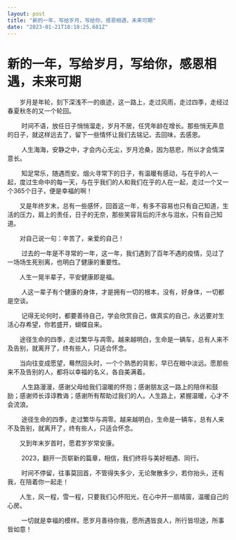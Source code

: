 ```yaml
---
layout: post
title: "新的一年，写给岁月，写给你，感恩相遇，未来可期"
date: "2023-01-21T18:18:25.681Z"
---
```

新的一年，写给岁月，写给你，感恩相遇，未来可期
=======================

　　岁月是年轮，刻下深浅不一的痕迹，这一路上，走过风雨，走过四季，走经过春夏秋冬的又一个轮回。

　　 时间不语，放任日子悄悄溜走，岁月不居，任凭年龄在增长。那些悄无声息的日子，就这样远去了，留下一些情怀让我们去铭记，去回味，去感恩。

　　 人生海海，安静之中，才会内心无尘，岁月沧桑，因为慈悲，所以才会情深意长。

　　 知足常乐，随遇而安。烟火寻常下的日子，有温暖有感动，与在乎的人一起，度过生命中的每一天，与在乎我们的人和我们在乎的人在一起，走过一个又一个365个日子，便是幸福的啊！

　　又是年终岁末，总有一些感怀，回首这一年，有多不容易也只有自己知道，生活的压力，肩上的责任，日子的无奈，那些笑容背后的汗水与泪水，只有自己知道。

　　对自己说一句：辛苦了，亲爱的自己！

　　 过去的一年是不寻常的一年，这一年，我们遇到了百年不遇的疫情，见过了一场场生死别离，也明白了健康的重要性。

　　人生一晃半辈子，平安健康即是福。

　　 人这一辈子有个健康的身体，才是拥有一切的根本，没有，好身体，一切都是空谈。

　　 记得无论何时，都要善待自己，学会欣赏自己，做真实的自己，永远要对生活心存希望，你若盛开，蝴蝶自来。

　　途径生命的四季，走过繁华与凋零。越来越明白，生命是一辆车，总有人来不及告别，就离开了，终有些人，只适合怀念。

　　当向往变成愿望，蓦然回头时，一个个熟悉的背影，早已在眼中淡远。愿那些来不及告别的人，都将以幸福的名义，各自美满着。

　　 人生路漫漫，感谢父母给我们温暖的怀抱；感谢朋友这一路上的陪伴和鼓励；感谢师长谆谆教诲；感谢所有帮助过我们的人。人生路上，紧握温暖，心才不会流浪。

　　 途径生命的四季，走过繁华与凋零。越来越明白，生命是一辆车，总有人来不及告别，就离开了，终有些人，只适合怀念。

　　又到年末岁首时，愿君岁岁常安康。

　　 2023，翻开一页崭新的篇章，相信，我们终将与美好相遇、同行。

　　 时间不停留，往事莫回首，不管得失多少，无论聚散多少，若你抬头，还有我，在陪着你一起走！

　　人生，风一程，雪一程，只要我们心怀阳光，在心中开一扇晴窗，温暖自己的心房。

　　 一切就是幸福的模样。愿岁月善待你我，愿所遇皆良人，所行皆坦途，所事皆如意！